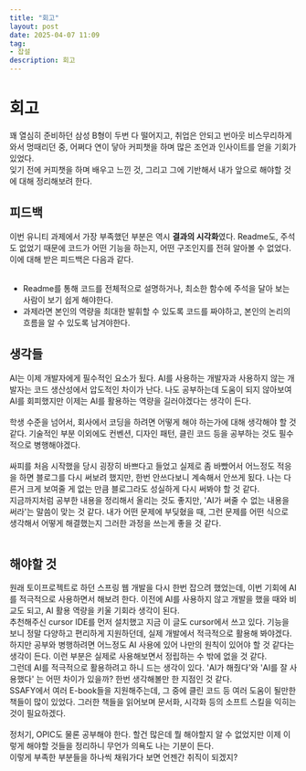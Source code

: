 ```yaml
---
title: "회고"
layout: post
date: 2025-04-07 11:09
tag:
- 잡설
description: 회고
---  
```


# 회고  
꽤 열심히 준비하던 삼성 B형이 두번 다 떨어지고, 취업은 안되고 번아웃 비스무리하게 와서 멍때리던 중, 어쩌다 연이 닿아 커피챗을 하며 많은 조언과 인사이트를 얻을 기회가 있었다.  
잊기 전에 커피챗을 하며 배우고 느낀 것, 그리고 그에 기반해서 내가 앞으로 해야할 것에 대해 정리해보려 한다.  

## 피드백  
이번 유니티 과제에서 가장 부족했던 부분은 역시 **결과의 시각화**였다. Readme도, 주석도 없었기 때문에 코드가 어떤 기능을 하는지, 어떤 구조인지를 전혀 알아볼 수 없었다. 이에 대해 받은 피드백은 다음과 같다.  
&nbsp;  
+ Readme를 통해 코드를 전체적으로 설명하거나, 최소한 함수에 주석을 달아 보는 사람이 보기 쉽게 해야한다.  
+ 과제라면 본인의 역량을 최대한 발휘할 수 있도록 코드를 짜야하고, 본인의 논리의 흐름을 알 수 있도록 남겨야한다.  

## 생각들  

AI는 이제 개발자에게 필수적인 요소가 됬다. AI를 사용하는 개발자과 사용하지 않는 개발자는 코드 생산성에서 압도적인 차이가 난다. 나도 공부하는데 도움이 되지 않아보여 AI를 회피했지만 이제는 AI를 활용하는 역량을 길러야겠다는 생각이 든다.  
&nbsp;  
학생 수준을 넘어서, 회사에서 코딩을 하려면 어떻게 해야 하는가에 대해 생각해야 할 것 같다. 기술적인 부분 이외에도 컨벤션, 디자인 패턴, 클린 코드 등을 공부하는 것도 필수적으로 병행해야겠다.  
&nbsp;  
싸피를 처음 시작했을 당시 굉장히 바쁘다고 들었고 실제로 좀 바빴어서 어느정도 적응을 하면 블로그를 다시 써보려 했지만, 한번 안쓰다보니 계속해서 안쓰게 됬다. 나는 다른거 크게 보여줄 게 없는 만큼 블로그라도 성실하게 다시 써봐야 할 것 같다.  
지금까지처럼 공부한 내용을 정리해서 올리는 것도 좋지만, 'AI가 써줄 수 없는 내용을 써라'는 말씀이 맞는 것 같다. 내가 어떤 문제에 부딪혔을 때, 그런 문제를 어떤 식으로 생각해서 어떻게 해결했는지 그러한 과정을 쓰는게 좋을 것 같다.  
&nbsp;  

## 해야할 것  

원래 토이프로젝트로 하던 스프링 웹 개발을 다시 한번 잡으려 했었는데, 이번 기회에 AI를 적극적으로 사용하면서 해보려 한다. 이전에 AI를 사용하지 않고 개발을 했을 때와 비교도 되고, AI 활용 역량을 키울 기회라 생각이 된다.  
추천해주신 cursor IDE를 먼저 설치했고 지금 이 글도 cursor에서 쓰고 있다. 기능을 보니 정말 다양하고 편리하게 지원하던데, 실제 개발에서 적극적으로 활용해 봐야겠다. 하지만 공부와 병행하려면 어느정도 AI 사용에 있어 나만의 원칙이 있어야 할 것 같다는 생각이 든다. 이런 부분은 실제로 사용해보면서 정립하는 수 밖에 없을 것 같다.  
그런데 AI를 적극적으로 활용하려고 하니 드는 생각이 있다. 'AI가 해줬다'와 'AI를 잘 사용했다' 는 어떤 차이가 있을까? 한번 생각해볼만 한 지점인 것 같다.
&nbsp;  
SSAFY에서 여러 E-book들을 지원해주는데, 그 중에 클린 코드 등 여러 도움이 될만한 책들이 많이 있었다. 그러한 책들을 읽어보며 문서화, 시각화 등의 소프트 스킬을 익히는 것이 필요하겠다.  
&nbsp;  
정처기, OPIC도 물론 공부해야 한다. 할건 많은데 뭘 해야할지 알 수 없었지만 이제 이렇게 해야할 것들을 정리하니 무언가 의욕도 나는 기분이 든다.  
이렇게 부족한 부분들을 하나씩 채워가다 보면 언젠간 취직이 되겠지?

